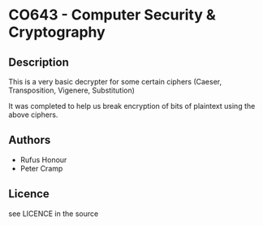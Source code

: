 # CO643 - Computer Security & Cryptography
## Description
This is a very basic decrypter for some certain ciphers (Caeser, Transposition, Vigenere, Substitution)

It was completed to help us break encryption of bits of plaintext using the above ciphers.

## Authors
* Rufus Honour
* Peter Cramp

## Licence

see LICENCE in the source
